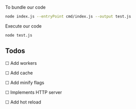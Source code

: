 To bundle our code
```bash
node index.js --entryPoint cmd/index.js --output test.js
```

Execute our code 
```bash
node test.js
```

## Todos

&#9744;  Add workers

&#9744;  Add cache

&#9744;  Add minify flags

&#9744;  Implements HTTP server 

&#9744;  Add hot reload 

 

